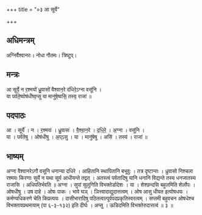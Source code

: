 +++
title = "०३ आ सूर्ये"

+++
## अधिमन्त्रम्
अग्निर्वैश्वानरः। नोधा गौतमः। त्रिष्टुप्।

## मन्त्रः
आ सूर्ये॒ न र॒श्मयो॑ ध्रु॒वासो॑ वैश्वान॒रे द॑धिरे॒ऽग्ना वसू॑नि ।  
या पर्व॑ते॒ष्वोष॑धीष्व॒प्सु या मानु॑षे॒ष्वसि॒ तस्य॒ राजा॑ ॥

## पदपाठः
आ । सूर्ये॑ । न । र॒श्मयः॑ । ध्रु॒वासः॑ । वै॒श्वा॒न॒रे । द॒धि॒रे॒ । अ॒ग्ना । वसू॑नि ।  
या । पर्व॑तेषु । ओष॑धीषु । अ॒प्ऽसु । या । मानु॑षेषु । असि॑ । तस्य॑ । राजा॑ ॥

## भाष्यम्
अग्ना वैश्वानरेऽगौ वसूनि धनान्या दधिरे । आहितानि स्थापितानि बभूवुः । तत्र दृष्टान्तः । ध्रुवासो निश्चला रश्मयः किरणाः सूर्ये न यथा सूर्य आधीयन्ते तद्वत् । अतस्त्वं पर्वतादिषु यानि धनानि विद्यन्ते तस्य धनजातस्य राजासि । अधिपतिर्भवति ॥ अग्ना । सुपां सुलुगिति विभक्तेर्डादेशः । या । शेश्छन्दसि बहुलमिति शेर्लोपः । ओषधीषु । उष दाहे । ओषः पाकः । भावे घञ् । ञित्त्वादाद्युदात्तत्वम् । ओष आसु धीयत इत्योषधयः । कर्मण्यधिकरणे चेति किप्रत्ययः । दासीभारादिषु पठितत्वात्पूर्वपदप्रकृतिस्वरत्वम् । सप्तमी बहुवचन ओषधेश्च विभक्तावप्रथमायाम् (पा ६-३-१३२) इति दीर्घः । अप्सु । ऊडिदमिति विभक्तेरुदात्तत्वं ॥ ३ ॥